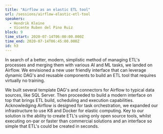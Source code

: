 ```yaml
---
title: "Airflow as an elastic ETL tool"
url: /sessions/airflow-elastic-etl-tool
speakers:
  - Hendrik Kleine
  - Vicente Ruben del Pino Ruiz
block: 9
time_start: 2020-07-14T06:00:00.000Z
time_end: 2020-07-14T06:45:00.000Z
id: h3
---
```


In search of a better, modern, simplistic method of managing ETL's processes and merging them with various AI and ML tasks,  we landed on Airflow. We envisioned a new user friendly interface that can leverage dynamic DAG's and reusable components to build an ETL tool that requires virtually no training.

We built several template DAG's and connectors for Airflow to typical data sources, like SQL Server. Then proceeded to build a modern interface on top that brings ETL build, scheduling and execution capabilities.  Acknowledging Airflow is designed for task orchestration, we expanded our infrastructure to use K8 and Docker for elastic computing. Key to our solution is the ability to create ETL's using only open source tools, whilst executing on-par or faster than commercial solutions and an interface so simple that ETL's could be created in seconds.